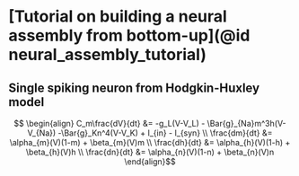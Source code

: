 # [Tutorial on building a neural assembly from bottom-up](@id neural_assembly_tutorial)

## Single spiking neuron from Hodgkin-Huxley model


```math
    \begin{align}
    C_m\frac{dV}{dt} &= -g_L(V-V_L) - \Bar{g}_{Na}m^3h(V-V_{Na}) -\Bar{g}_Kn^4(V-V_K) + I_{in} - I_{syn} \\
    \frac{dm}{dt} &= \alpha_{m}(V)(1-m) + \beta_{m}(V)m \\ 
    \frac{dh}{dt} &= \alpha_{h}(V)(1-h) + \beta_{h}(V)h \\
    \frac{dn}{dt} &= \alpha_{n}(V)(1-n) + \beta_{n}(V)n 
    \end{align}
```